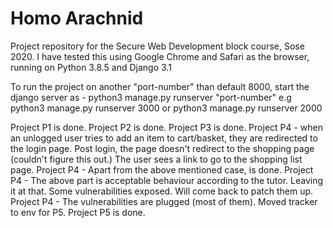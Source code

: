 # Homo Arachnid

Project repository for the Secure Web Development block course, Sose 2020.
I have tested this using Google Chrome and Safari as the browser, running on Python 3.8.5 and Django 3.1

To run the project on another "port-number" than default 8000, start the django server as -
python3 manage.py runserver "port-number"
e.g
python3 manage.py runserver 3000
or
python3 manage.py runserver 2000

Project P1 is done.
Project P2 is done.
Project P3 is done.
Project P4 - when an unlogged user tries to add an item to cart/basket, they are redirected to the login page.
            Post login, the page doesn't redirect to the shopping page (couldn't figure this out.)
            The user sees a link to go to the shopping list page.
Project P4 -  Apart from the above mentioned case, is done.
Project P4 - The above part is acceptable behaviour according to the tutor. Leaving it at that. Some vulnerabilities exposed. Will come back to patch them up.
Project P4 - The vulnerabilities are plugged (most of them). Moved tracker to env for P5.
Project P5 is done.